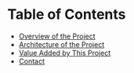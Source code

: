 # Table of Contents

- [Overview of the Project](#overview-of-the-project)
- [Architecture of the Project](#architecture-of-the-project)
- [Value Added by This Project](#value-added-by-this-project)
- [Contact](#contact)
